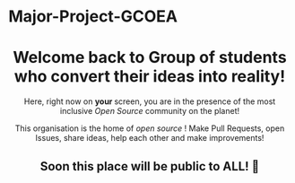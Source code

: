 # Major-Project-GCOEA

<div align="center">
    
<h1>Welcome back to Group of students who convert their ideas into reality!</h1>

<p> Here, right now on <b> your </b> screen, you are in the presence of the most inclusive <i> Open Source </i> community on the planet! </p>

<p> This organisation is the home of <i> open source </i>! Make Pull Requests, open Issues, share ideas, help each other and make improvements! </p>

<h2> Soon this place will be public to ALL! 🎉</h2>

</div>

<p align="center
          
</p>
